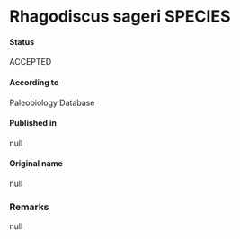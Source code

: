 Rhagodiscus sageri SPECIES
=======

#### Status
ACCEPTED

#### According to
Paleobiology Database

#### Published in
null

#### Original name
null

### Remarks
null